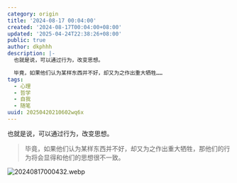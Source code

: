```yaml
---
category: origin
title: '2024-08-17 00:04:00'
created: '2024-08-17T00:04:00+08:00'
updated: '2025-04-24T22:38:26+08:00'
public: true
author: dkphhh
description: |-
  也就是说，可以通过行为，改变思想。

  毕竟，如果他们认为某样东西并不好，却又为之作出重大牺牲……
tags:
  - 心理
  - 哲学
  - 自我
  - 随笔
uuid: 20250420210602wq6x
---
```


也就是说，可以通过行为，改变思想。

> 毕竟，如果他们认为某样东西并不好，却又为之作出重大牺牲，那他们的行为将会显得和他们的思想很不一致。

![20240817000432.webp](https://img.dkphhh.me/20240817000432.webp)
